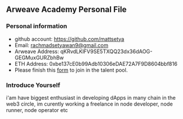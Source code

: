 ## Arweave Academy Personal File

### Personal information

- github account: https://github.com/mattsetya
- Email: rachmadsetyawan9@gmail.com
- Arweave Address: qKRvdLKlFV9SE5TXQQ23dx36dAOG-GEGMuxGURZbhBw
- ETH Address: 0xbe137cE0b99Adb10306eDAE72A7F9D8604bbf816
- Please finish this [form](https://docs.google.com/forms/d/e/1FAIpQLSfWA5fIIcBgmRppm3jNz5vmf9Mai_QMVil-2pO4r7YKn_Zhtw/viewform?usp=sf_link) to join in the talent pool.

### Introduce Yourself
 i'am have biggest enthusiast in developing dApps in many chain in the web3 circle, im curently working a freelance in node developer, node runner, node operator etc